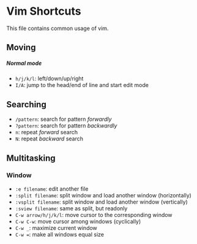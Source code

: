 # Vim Shortcuts

This file contains common usage of vim.

## Moving

##### Normal mode
- `h/j/k/l`: left/down/up/right
- `I/A`: jump to the head/end of line and start edit mode

## Searching

- `/pattern`: search for pattern _forwardly_
- `?pattern`: search for pattern _backwardly_
- `n`: repeat _forward_ search
- `N`: repeat _backward_ search


## Multitasking

### Window

- `:e filename`: edit another file
- `:split filename`: split window and load another window (horizontally)
- `:vsplit filename`: split window and load another window (vertically)
- `:sview filename`: same as split, but readonly
- `C-w arrow/h/j/k/l`: move cursor to the corresponding window
- `C-w C-w`: move cursor among windows (cyclically)
- `C-w _`: maximize current window
- `C-w =`: make all windows equal size
